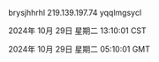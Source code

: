 brysjhhrhl 219.139.197.74 yqqlmgsycl

2024年 10月 29日 星期二 13:10:01 CST

2024年 10月 29日 星期二 05:10:01 GMT
